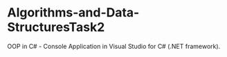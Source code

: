# Algorithms-and-Data-StructuresTask2
OOP in C# - Console Application in Visual Studio for C# (.NET framework). 
